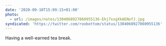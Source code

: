 ```yaml
---
date: '2020-09-10T15:09:15+01:00'
photo:
  - url: /images/notes/1304068927060955136-Ehj7xxgXkAENofJ.jpg
syndicated: 'https://twitter.com/roobottom/status/1304068927060955136'
---
```

Having a well-earned tea break. 

